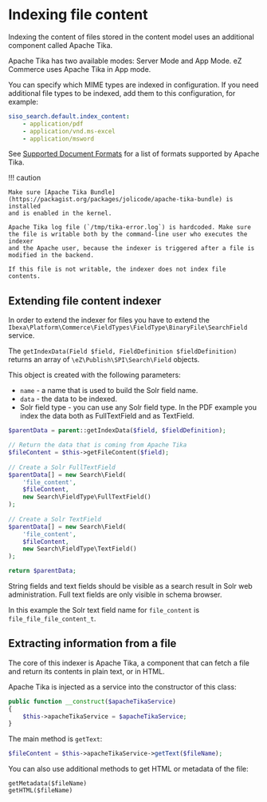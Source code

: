 # Indexing file content

Indexing the content of files stored in the content model uses an additional component called Apache Tika.

Apache Tika has two available modes: Server Mode and App Mode. eZ Commerce uses Apache Tika in App mode.

You can specify which MIME types are indexed in configuration.
If you need additional file types to be indexed, add them to this configuration, for example:

``` yaml
siso_search.default.index_content:
    - application/pdf
    - application/vnd.ms-excel
    - application/msword
```

See [Supported Document Formats](http://tika.apache.org/1.13/formats.html) for a list of formats supported by Apache Tika.

!!! caution

    Make sure [Apache Tika Bundle](https://packagist.org/packages/jolicode/apache-tika-bundle) is installed
    and is enabled in the kernel.

    Apache Tika log file (`/tmp/tika-error.log`) is hardcoded. Make sure the file is writable both by the command-line user who executes the indexer
    and the Apache user, because the indexer is triggered after a file is modified in the backend.

    If this file is not writable, the indexer does not index file contents.

## Extending file content indexer

In order to extend the indexer for files you have to extend the `Ibexa\Platform\Commerce\FieldTypes\FieldType\BinaryFile\SearchField` service.

The `getIndexData(Field $field, FieldDefinition $fieldDefinition)` returns an array of `\eZ\Publish\SPI\Search\Field` objects.

This object is created with the following parameters:

- `name` - a name that is used to build the Solr field name.
- `data` - the data to be indexed.
- Solr field type - you can use any Solr field type. In the PDF example you index the data both as FullTextField and as TextField.

``` php
$parentData = parent::getIndexData($field, $fieldDefinition);

// Return the data that is coming from Apache Tika
$fileContent = $this->getFileContent($field);
 
// Create a Solr FullTextField
$parentData[] = new Search\Field(
    'file_content',
    $fileContent,
    new Search\FieldType\FullTextField()
);
 
// Create a Solr TextField
$parentData[] = new Search\Field(
    'file_content',
    $fileContent,
    new Search\FieldType\TextField()
);

return $parentData;
```

String fields and text fields should be visible as a search result in Solr web administration.
Full text fields are only visible in schema browser.

In this example the Solr text field name for `file_content` is `file_file_file_content_t`.

## Extracting information from a file

The core of this indexer is Apache Tika, a component that can fetch a file and return its contents in plain text, or in HTML.

Apache Tika is injected as a service into the constructor of this class:

``` php
public function __construct($apacheTikaService)
{
    $this->apacheTikaService = $apacheTikaService;
}
```

The main method is `getText`:

``` php
$fileContent = $this->apacheTikaService->getText($fileName);
```

You can also use additional methods to get HTML or metadata of the file:

``` 
getMetadata($fileName)
getHTML($fileName)
```
